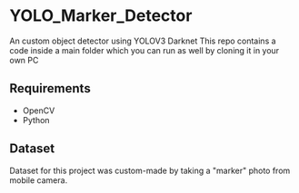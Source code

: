 # YOLO_Marker_Detector
An custom object detector using YOLOV3 Darknet
This repo contains a code inside a main folder which you can run as well by cloning it in your own PC

## Requirements
- OpenCV
- Python

## Dataset
Dataset for this project was custom-made by taking a "marker" photo from mobile camera.


